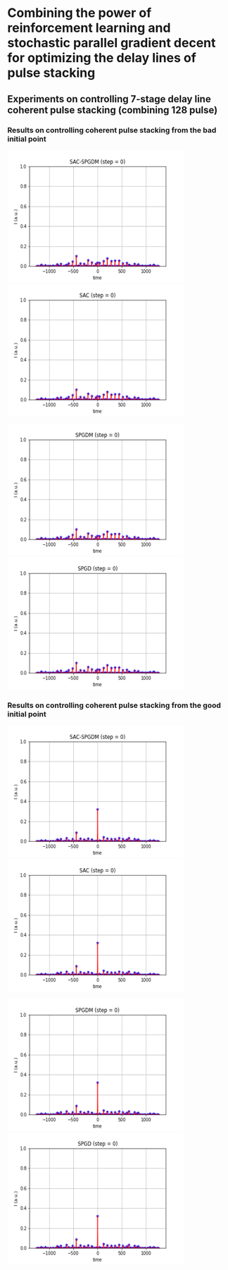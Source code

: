 # Combining the power of reinforcement learning and stochastic parallel gradient decent for optimizing the delay lines of pulse stacking

## Experiments on controlling 7-stage delay line coherent pulse stacking (combining 128 pulse)

### Results on controlling coherent pulse stacking from the bad initial point 

<img src="SAC-SPGDM_BadInit.gif" width="400" height="300" alt="SAC-SPGDM from bad initial point"/><img src="SAC_BadInit.gif" width="400" height="300" alt="SAC from bad initial point"/>

<img src="SPGDM_BadInit.gif" width="400" height="300" alt="SPGDM from bad initial point"/><img src="SPGD_BadInit.gif" width="400" height="300" alt="SPGD from bad initial point"/>

### Results on controlling coherent pulse stacking from the good initial point 

<img src="SAC-SPGDM_GoodInit.gif" width="400" height="300" alt="SAC-SPGDM from good initial point"/><img src="SAC_GoodInit.gif" width="400" height="300" alt="SAC from good initial point"/>

<img src="SPGDM_GoodInit.gif" width="400" height="300" alt="SPGDM from good initial point"/><img src="SPGD_GoodInit.gif" width="400" height="300" alt="SPGD from good initial point"/>
